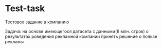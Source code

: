 # Test-task
Тестовое задание в компанию

Задача: на основе имеющегося датасета с данными(8 млн. строк) о результатах роведения рекламной компании принять решение о пользе рекламы

